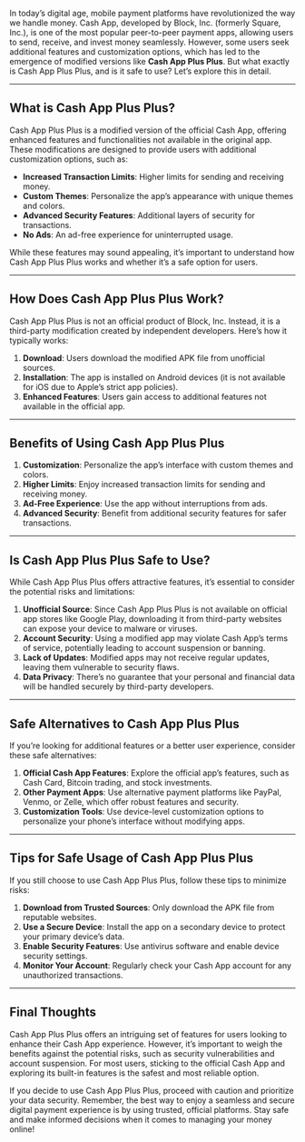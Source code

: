 In today’s digital age, mobile payment platforms have revolutionized the way we handle money. Cash App, developed by Block, Inc. (formerly Square, Inc.), is one of the most popular peer-to-peer payment apps, allowing users to send, receive, and invest money seamlessly. However, some users seek additional features and customization options, which has led to the emergence of modified versions like **Cash App Plus Plus**. But what exactly is Cash App Plus Plus, and is it safe to use? Let’s explore this in detail.

---

## What is Cash App Plus Plus?

Cash App Plus Plus is a modified version of the official Cash App, offering enhanced features and functionalities not available in the original app. These modifications are designed to provide users with additional customization options, such as:

- **Increased Transaction Limits**: Higher limits for sending and receiving money.
- **Custom Themes**: Personalize the app’s appearance with unique themes and colors.
- **Advanced Security Features**: Additional layers of security for transactions.
- **No Ads**: An ad-free experience for uninterrupted usage.

While these features may sound appealing, it’s important to understand how Cash App Plus Plus works and whether it’s a safe option for users.

---

## How Does Cash App Plus Plus Work?

Cash App Plus Plus is not an official product of Block, Inc. Instead, it is a third-party modification created by independent developers. Here’s how it typically works:

1. **Download**: Users download the modified APK file from unofficial sources.
2. **Installation**: The app is installed on Android devices (it is not available for iOS due to Apple’s strict app policies).
3. **Enhanced Features**: Users gain access to additional features not available in the official app.

---

## Benefits of Using Cash App Plus Plus

1. **Customization**: Personalize the app’s interface with custom themes and colors.
2. **Higher Limits**: Enjoy increased transaction limits for sending and receiving money.
3. **Ad-Free Experience**: Use the app without interruptions from ads.
4. **Advanced Security**: Benefit from additional security features for safer transactions.

---

## Is Cash App Plus Plus Safe to Use?

While Cash App Plus Plus offers attractive features, it’s essential to consider the potential risks and limitations:

1. **Unofficial Source**: Since Cash App Plus Plus is not available on official app stores like Google Play, downloading it from third-party websites can expose your device to malware or viruses.
2. **Account Security**: Using a modified app may violate Cash App’s terms of service, potentially leading to account suspension or banning.
3. **Lack of Updates**: Modified apps may not receive regular updates, leaving them vulnerable to security flaws.
4. **Data Privacy**: There’s no guarantee that your personal and financial data will be handled securely by third-party developers.

---

## Safe Alternatives to Cash App Plus Plus

If you’re looking for additional features or a better user experience, consider these safe alternatives:

1. **Official Cash App Features**: Explore the official app’s features, such as Cash Card, Bitcoin trading, and stock investments.
2. **Other Payment Apps**: Use alternative payment platforms like PayPal, Venmo, or Zelle, which offer robust features and security.
3. **Customization Tools**: Use device-level customization options to personalize your phone’s interface without modifying apps.

---

## Tips for Safe Usage of Cash App Plus Plus

If you still choose to use Cash App Plus Plus, follow these tips to minimize risks:

1. **Download from Trusted Sources**: Only download the APK file from reputable websites.
2. **Use a Secure Device**: Install the app on a secondary device to protect your primary device’s data.
3. **Enable Security Features**: Use antivirus software and enable device security settings.
4. **Monitor Your Account**: Regularly check your Cash App account for any unauthorized transactions.

---

## Final Thoughts

Cash App Plus Plus offers an intriguing set of features for users looking to enhance their Cash App experience. However, it’s important to weigh the benefits against the potential risks, such as security vulnerabilities and account suspension. For most users, sticking to the official Cash App and exploring its built-in features is the safest and most reliable option.

If you decide to use Cash App Plus Plus, proceed with caution and prioritize your data security. Remember, the best way to enjoy a seamless and secure digital payment experience is by using trusted, official platforms. Stay safe and make informed decisions when it comes to managing your money online!
